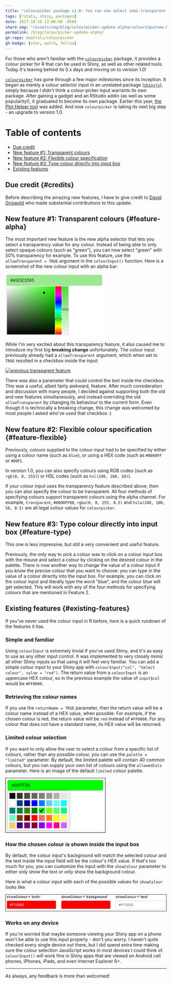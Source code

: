 ```yaml
---
title: "colourpicker package v1.0: You can now select semi-transparent colours in R (& more!)"
tags: [rstats, shiny, packages]
date: 2017-10-16 13:00:00 -0500
share-img: "/assets/img/blog/colourpicker-update-alpha/colourinputnew.PNG"
permalink: /blog/colourpicker-update-alpha/
gh-repo: daattali/colourpicker
gh-badge: [star, watch, follow]
---
```


For those who aren't familiar with the [`colourpicker`](https://github.com/daattali/colourpicker/) package, it provides a colour picker for R that can be used in Shiny, as well as other related tools. Today it's leaving behind its 0.x days and moving on to version 1.0!

[`colourpicker`](https://github.com/daattali/colourpicker/) has gone through a few major milestones since its inception. It began as merely a colour selector input in an unrelated package ([`shinyjs`](https://github.com/daattali/shinyjs/)), simply because I didn't think a colour picker input warrants its own package. After gaining a gadget and an RStudio addin (as well as some popularity!), it graduated to become its own package. Earlier this year, [the Plot Helper tool](/blog/plot-colour-helper/) was added. And now `colourpicker` is taking its next big step - an upgrade to version 1.0.

# Table of contents

- [Due credit](#credits)
- [New feature #1: Transparent colours](#feature-alpha)
- [New feature #2: Flexible colour specification](#feature-flexible)
- [New feature #3: Type colour directly into input box](#feature-type)
- [Existing features](#existing-features)

## Due credit {#credits}

Before describing the amazing new features, I have to give credit to [David Griswold](https://twitter.com/DavidGriswoldHH) who made substantial contributions to this update.

## New feature #1: Transparent colours {#feature-alpha}

The most important new feature is the new alpha selector that lets you select a transparency value for any colour. Instead of being able to only select opaque colours (such as "green"), you can now select "green" with 50% transparency for example. To use this feature, use the `allowTransparent = TRUE` argument in the `colourInput()` function. Here is a screenshot of the new colour input with an alpha bar:

[![new colour input with alpha](/assets/img/blog/colourpicker-update-alpha/colourinputnew.PNG)](/assets/img/blog/colourpicker-update-alpha/colourinputnew.PNG)

While I'm very excited about this transparency feature, it also caused me to introduce my first big **breaking change** unfortunately. The colour input previously already had a `allowTransparent` argument, which when set to `TRUE` resulted in a checkbox inside the input:

[![previous transparent feature](https://raw.githubusercontent.com/daattali/colourpicker/master/inst/img/allowTransparent.png)](https://raw.githubusercontent.com/daattali/colourpicker/master/inst/img/allowTransparent.png)

There was also a parameter that could control the text inside the checkbox. This was a useful, albeit fairly awkward, feature. After much consideration and discussion with many people, I decided against supporting both the old and new features simultaneously, and instead overriding the old `allowTransparent` by changing its behaviour to the current form. Even though it is technically a breaking change, this change was welcomed by most people I asked who've used that checkbox :)

## New feature #2: Flexible colour specification {#feature-flexible}

Previously, colours supplied to the colour input had to be specified by either using a colour name (such as `blue`), or using a HEX code (such as `#0000FF` or `#00F`).

In version 1.0, you can also specify colours using RGB codes (such as `rgb(0, 0, 255)`) or HSL codes (such as `hsl(240, 100, 50)`).

If your colour input uses the transparency feature described above, then you can also specify the colour to be transparent. All four methods of specifying colours support transparent colours using the alpha channel. For example, `transparent`, `#0000FF80`, `rgba(0, 0, 255, 0.5)` and `hsla(240, 100, 50, 0.5)` are all legal colour values for `colourpicker`.

## New feature #3: Type colour directly into input box {#feature-type}

This one is less impressive, but still a very convenient and useful feature.

Previously, the only way to pick a colour was to click on a colour input box with the mouse and select a colour by clicking on the desired colour in the palette. There is now another way to change the value of a colour input if you know the precise colour that you want to choose: you can type in the value of a colour directly into the input box. For example, you can click on the colour input and literally type the word "blue", and the colour blue will get selected. This will work with any of the four methods for specifying colours that are mentioned in Feature 2.

## Existing features {#existing-features}

If you've never used the colour input in R before, here is a quick rundown of the features it has.

### Simple and familiar

Using `colourInput` is extremely trivial if you've used Shiny, and it's as easy to use as any other input control.  It was implemented to very closely mimic all other Shiny inputs so that using it will feel very familiar. You can add a simple colour input to your Shiny app with `colourInput("col", "Select colour", value = "red")`. The return value from a `colourInput` is an uppercase HEX colour, so in the previous example the value of `input$col` would be `#FF0000`.

### Retrieving the colour names

If you use the `returnName = TRUE` parameter, then the return value will be a colour name instead of a HEX value, when possible. For example, if the chosen colour is red, the return value will be `red` instead of `#FF0000`. For any colour that does not have a standard name, its HEX value will be returned.

### Limited colour selection

If you want to only allow the user to select a colour from a specific list of colours, rather than any possible colour, you can use the `palette = "limited"` parameter.  By default, the limited palette will contain 40 common colours, but you can supply your own list of colours using the `allowedCols` parameter. Here is an image of the default `limited` colour palette.

[![limited palette](https://raw.githubusercontent.com/daattali/colourpicker/master/inst/img/limited-palette.png)](https://raw.githubusercontent.com/daattali/colourpicker/master/inst/img/limited-palette.png)

### How the chosen colour is shown inside the input box

By default, the colour input's background will match the selected colour and the text inside the input field will be the colour's HEX value. If that's too much for you, you can customize the input with the `showColour` parameter to either only show the text or only show the background colour.

Here is what a colour input with each of the possible values for `showColour` looks like

[![showColour](https://raw.githubusercontent.com/daattali/colourpicker/master/inst/img/showColour.png)](https://raw.githubusercontent.com/daattali/colourpicker/master/inst/img/showColour.png)

### Works on any device

If you're worried that maybe someone viewing your Shiny app on a phone won't be able to use this input properly - don't you worry. I haven't quite checked every single device out there, but I did spend extra time making sure the colour selection JavaScript works in most devices I could think of. `colourInput()` will work fine in Shiny apps that are viewed on Android cell phones, iPhones, iPads, and even Internet Explorer 8+.

---

As always, any feedback is more than welcomed!
